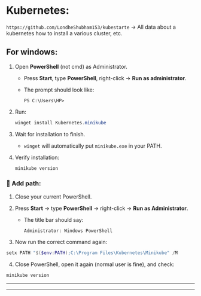 # Kubernetes:

```https://github.com/LondheShubham153/kubestarte``` -> All data about a kubernetes how to install a various cluster, etc.

## For windows:
1. Open **PowerShell** (not cmd) as Administrator.

   * Press **Start**, type **PowerShell**, right-click → **Run as administrator**.
   * The prompt should look like:

     ```
     PS C:\Users\HP>
     ```

2. Run:

   ```powershell
   winget install Kubernetes.minikube
   ```

3. Wait for installation to finish.

   * `winget` will automatically put `minikube.exe` in your PATH.

4. Verify installation:

   ```powershell
   minikube version
   ```

### 🔹 Add path:

1. Close your current PowerShell.
2. Press **Start** → type **PowerShell** → right-click → **Run as Administrator**.

   * The title bar should say:

     ```
     Administrator: Windows PowerShell
     ```
3. Now run the correct command again:

```powershell
setx PATH "$($env:PATH);C:\Program Files\Kubernetes\Minikube" /M
```

4. Close PowerShell, open it again (normal user is fine), and check:

```powershell
minikube version
```

---
---




